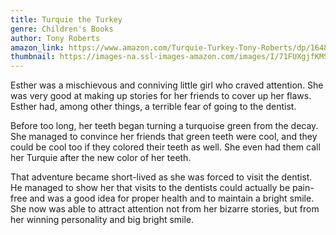 ```yaml
---
title: Turquie the Turkey
genre: Children's Books
author: Tony Roberts
amazon_link: https://www.amazon.com/Turquie-Turkey-Tony-Roberts/dp/1648954235/ref=tmm_pap_swatch_0?_encoding=UTF8&qid=1642674107&sr=8-1
thumbnail: https://images-na.ssl-images-amazon.com/images/I/71FUXgjfKMS.jpg
---
```

Esther was a mischievous and conniving little girl who craved attention. She was very good at making up stories for her friends to cover up her flaws. Esther had, among other things, a terrible fear of going to the dentist.

Before too long, her teeth began turning a turquoise green from the decay. She managed to convince her friends that green teeth were cool, and they could be cool too if they colored their teeth as well. She even had them call her Turquie after the new color of her teeth.

That adventure became short-lived as she was forced to visit the dentist. He managed to show her that visits to the dentists could actually be pain-free and was a good idea for proper health and to maintain a bright smile. She now was able to attract attention not from her bizarre stories, but from her winning personality and big bright smile.